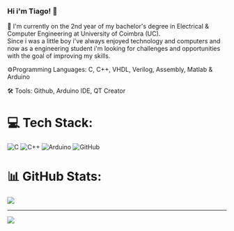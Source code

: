 ### Hi i'm Tiago! 👋

 🌱 I'm currently on the 2nd year of my bachelor's degree in Electrical & Computer Engineering at University of Coimbra (UC).<br/>
 Since i was a little boy i've always enjoyed technology and computers and now as a engineering student i'm looking for challenges and opportunities with the goal of improving my skills.
 
 ⚙️Programming Languages: C, C++, VHDL, Verilog, Assembly, Matlab & Arduino
  
 🛠️ Tools: Github, Arduino IDE,  QT Creator
  
  
# 💻 Tech Stack:
![C](https://img.shields.io/badge/c-%2300599C.svg?style=for-the-badge&logo=c&logoColor=white) 
![C++](https://img.shields.io/badge/c++-%2300599C.svg?style=for-the-badge&logo=c%2B%2B&logoColor=white) 
![Arduino](https://img.shields.io/badge/-Arduino-00979D?style=for-the-badge&logo=Arduino&logoColor=white) 
![GitHub](https://img.shields.io/badge/github-%23121011.svg?style=for-the-badge&logo=github&logoColor=white)
# 📊 GitHub Stats:
![](https://github-readme-stats.vercel.app/api?username=TIGAS13&theme=radical&hide_border=false&include_all_commits=false&count_private=false)<br/>


---
[![](https://visitcount.itsvg.in/api?id=TIGAS13&icon=0&color=0)](https://visitcount.itsvg.in)

<!-- Proudly created with GPRM ( https://gprm.itsvg.in ) -->

  


